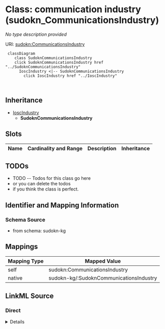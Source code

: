 

# Class: communication industry (sudokn_CommunicationsIndustry)


_No type description provided_





URI: [sudokn:CommunicationsIndustry](http://asu.edu/semantics/SUDOKN/CommunicationsIndustry)






```mermaid
 classDiagram
    class SudoknCommunicationsIndustry
    click SudoknCommunicationsIndustry href "../SudoknCommunicationsIndustry"
      IoscIndustry <|-- SudoknCommunicationsIndustry
        click IoscIndustry href "../IoscIndustry"
      
      
```





## Inheritance
* [IoscIndustry](../classes/IoscIndustry.md)
    * **SudoknCommunicationsIndustry**



## Slots

| Name | Cardinality and Range | Description | Inheritance |
| ---  | --- | --- | --- |









## TODOs

* TODO -- Todos for this class go here
* or you can delete the todos
* if you think the class is perfect.

## Identifier and Mapping Information







### Schema Source


* from schema: sudokn-kg




## Mappings

| Mapping Type | Mapped Value |
| ---  | ---  |
| self | sudokn:CommunicationsIndustry |
| native | sudokn-kg/:SudoknCommunicationsIndustry |







## LinkML Source

<!-- TODO: investigate https://stackoverflow.com/questions/37606292/how-to-create-tabbed-code-blocks-in-mkdocs-or-sphinx -->

### Direct

<details>
```yaml
name: sudokn_CommunicationsIndustry
description: No type description provided
title: communication industry
todos:
- TODO -- Todos for this class go here
- or you can delete the todos
- if you think the class is perfect.
notes:
- Class with 0 occurences.
from_schema: sudokn-kg
rank: 1000
is_a: iosc_Industry
class_uri: sudokn:CommunicationsIndustry

```
</details>

### Induced

<details>
```yaml
name: sudokn_CommunicationsIndustry
description: No type description provided
title: communication industry
todos:
- TODO -- Todos for this class go here
- or you can delete the todos
- if you think the class is perfect.
notes:
- Class with 0 occurences.
from_schema: sudokn-kg
rank: 1000
is_a: iosc_Industry
class_uri: sudokn:CommunicationsIndustry

```
</details>